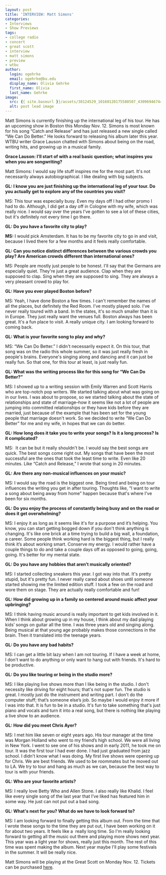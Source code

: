 ```yaml
---
layout: post
title: 'INTERVIEW: Matt Simons'
categories:
- Interviews
- Show Previews
tags:
- college radio
- concert
- great scott
- interview
- matt simons
- preview
- wtbu
author:
  login: ogehrke
  email: ogehrke@bu.edu
  display_name: Olivia Gehrke
  first_name: Olivia
  last_name: Gehrke
image:
  src: {{ site.baseurl }}/assets/30124529_10160120175580507_4309694674433474560_n.jpg
  alt: post lead image
---
```


Matt Simons is currently finishing up the international leg of his tour. He has an upcoming show in Boston this Monday Nov. 12. Simons is most known for his song “Catch and Release” and has just released a new single called “We Can Do Better.” He looks forward to releasing his album later this year. WTBU writer Grace Lauson chatted with Simons about being on the road, writing hits, and growing up in a musical family.

**Grace Lauson: I’ll start of with a real basic question; what inspires you when you are songwriting?**

Matt Simons: I would say life stuff inspires me for the most part. It's not necessarily always autobiographical. I like dealing with big subjects.

**GL: I know you are just finishing up the international leg of your tour. Do you actually get to explore any of the countries you visit?**

MS: This tour was especially busy. Even my days off I had other promo I had to do. Although, I did get a day off in Cologne with my wife, which was really nice. I would say over the years I’ve gotten to see a lot of these cities, but it's definitely not every time I go there.

**GL: Do you have a favorite city to play?**

**MS:** I would pick Amsterdam. It has to be my favorite city to go in and visit, because I lived there for a few months and it feels really comfortable.

**GL: Can you notice distinct differences between the various crowds you play? Are American crowds different than international ones?**

MS: People are mostly just people to be honest. I'll say that the Germans are especially quiet. They're just a great audience. Clap when they are supposed to clap. Sing when they are supposed to sing. They are always a very pleasant crowd to play for.

**GL: Have you ever played Boston before?**

MS: Yeah, I have done Boston a few times. I can't remember the names of all the places, but definitely the Red Room. I’ve mostly played solo. I've never really toured with a band. In the states, it's so much smaller than it is in Europe. They just really want the venues full. Boston always has been great. It's a fun place to visit. A really unique city. I am looking forward to coming back.

**GL: What is your favorite song to play and why?**

MS: “We Can Do Better.” I didn't necessarily expect it. On this tour, that song was on the radio this whole summer, so it was just really fresh in people's brains. Everyone's singing along and dancing and it can just be really fun. So that one, for this tour at least, is just really fun.

**GL: What was the writing process like for this song for “We Can Do Better?”**

MS: I showed up to a writing session with Emily Warren and Scott Harris who are top-notch pop writers. We started talking about what was going on in our lives. I was about to propose, so we started talking about the state of relationships and state of marriage–how it seems like not a lot of people are jumping into committed relationships or they have kids before they are married, just because of the example that has been set for the young people that marriage doesn't work. So we decided to write “We Can Do Better” for me and my wife, in hopes that we can do better.

**GL: How long does it take you to write your songs? Is it a long process? Is it complicated?**

MS:  It can be but it really shouldn't be. I would say the best songs are quick. The best songs come right out. My songs that have been the most successful are the ones that took the least time to write. Even like 20 minutes. Like “Catch and Release,” I wrote that song in 20 minutes.

**GL: Are there any non-musical influences on your music?**

MS: I would say the road is the biggest one. Being tired and being on tour influences the writing you get in after touring. Thoughts like, “I want to write a song about being away from home” happen because that's where I've been for six months.

**GL: Do you enjoy the process of constantly being busy and on the road or does it get overwhelming?**

MS: I enjoy it as long as it seems like it's for a purpose and it’s helping. You know, you can start getting bogged down if you don't think anything is changing. It's like one brick at a time trying to build a big wall, a foundation, a career. Some people think working hard is the biggest thing, but I really think it’s about working smart. Conserve my energy. I would rather have a couple things to do and take a couple days off as opposed to going, going, going. It's better for my mental state.

**GL: Do you have any hobbies that aren’t musically oriented?**

MS: I started collecting sneakers this year. I got way into that. It's pretty stupid, but it's pretty fun. I never really cared about shoes until someone started showing me the limited edition stuff. I took a few on the road and wore them on stage. They are actually really comfortable and fun!

**GL: How did growing up in a family so centered around music affect your upbringing?**

MS: I think having music around is really important to get kids involved in it. When I think about growing up in my house, I think about my dad playing kids’ songs on guitar all the time. I was three years old and singing along. Being musical at that young age probably makes those connections in the brain. Then it translated into the teenage years.

**GL: Do you have any bad habits?**

MS: I can get a little bit lazy when I am not touring. If I have a week at home, I don't want to do anything or only want to hang out with friends. It's hard to be productive.

**GL: Do you like touring or being in the studio more?**

MS: I like playing live shows more than I like being in the studio. I don't necessity like driving for eight hours; that's not super fun. The studio is great. I mostly just do the instrument and writing part. I don't do the computer stuff; that’s someone else’s job. So maybe I would enjoy it more if I was into that. It is fun to be in a studio. It's fun to take something that's just piano and vocals and turn it into a real song, but there is nothing like playing a live show to an audience.

**GL: How did you meet Chris Ayer?**

MS: I met him like seven or eight years ago. His tour manager at the time was Morgan Holland who went to my friend’s high school. We were all living in New York. I went to see one of his shows and in early 2011, he took me on tour. It was the first tour I had ever done. I had just graduated from jazz school. I didn't know what I was doing. My first live shows were opening up for Chris. We are best friends. We used to be roommates but he moved out to LA. We try to tour and hang as much as we can, because the best way to tour is with your friends.

**GL: Who are your favorite artists?**

MS: I really love Betty Who and Allen Stone. I also really like Khalid. I feel like every single song of the last year that I’ve liked has featured him in some way. He just can not put out a bad song.

**GL: What's next for you? What do we have to look forward to?**

MS: I am looking forward to finally getting this album out. From the time that I wrote these songs to the time they are put out, I have been working on it for about two years. It feels like a  really long time. So I'm really looking forward to getting all the music out there and playing more shows next year. This year was a light year for shows, really just this month. The rest of this time was spent making the album. Next year maybe I'll play some festivals in the summer. It will be really nice.

Matt Simons will be playing at the Great Scott on Monday Nov. 12. Tickets can be purchased [here](https://www.axs.com/events/358478/matt-simons-tickets?skin=greatscott).